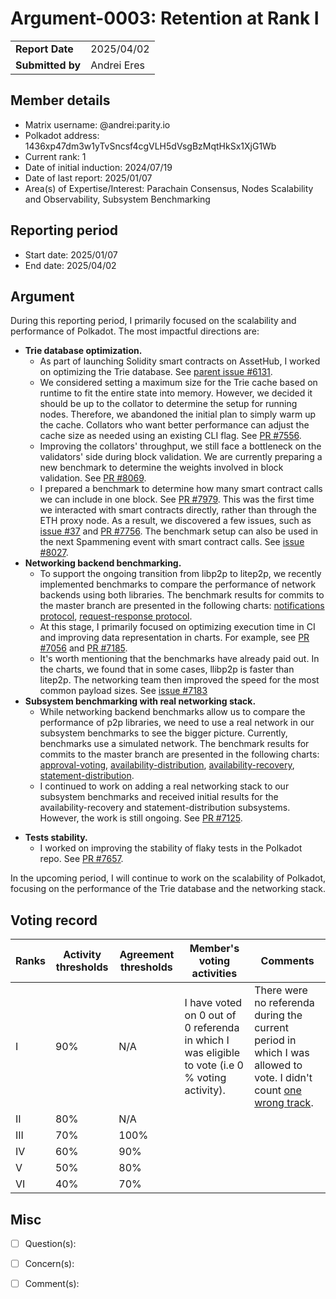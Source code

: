 # Argument-0003: Retention at Rank I

|                 |                                                                                             |
| --------------- | ------------------------------------------------------------------------------------------- |
| **Report Date** | 2025/04/02                                                             |
| **Submitted by**| Andrei Eres                                                                        |


## Member details

- Matrix username: @andrei:parity.io
- Polkadot address: 1436xp47dm3w1yTvSncsf4cgVLH5dVsgBzMqtHkSx1XjG1Wb
- Current rank: 1
- Date of initial induction: 2024/07/19
- Date of last report: 2025/01/07
- Area(s) of Expertise/Interest: Parachain Consensus, Nodes Scalability and Observability, Subsystem Benchmarking


## Reporting period

- Start date: 2025/01/07
- End date: 2025/04/02


## Argument

During this reporting period, I primarily focused on the scalability and performance of Polkadot. The most impactful directions are:
- **Trie database optimization.**
  - As part of launching Solidity smart contracts on AssetHub, I worked on optimizing the Trie database. See [parent issue \#6131](https://github.com/paritytech/polkadot-sdk/issues/6131).
  - We considered setting a maximum size for the Trie cache based on runtime to fit the entire state into memory. However, we decided it should be up to the collator to determine the setup for running nodes. Therefore, we abandoned the initial plan to simply warm up the cache. Collators who want better performance can adjust the cache size as needed using an existing CLI flag. See [PR \#7556](https://github.com/paritytech/polkadot-sdk/pull/7556).
  - Improving the collators' throughput, we still face a bottleneck on the validators' side during block validation. We are currently preparing a new benchmark to determine the weights involved in block validation. See [PR \#8069](https://github.com/paritytech/polkadot-sdk/pull/8069).
  - I prepared a benchmark to determine how many smart contract calls we can include in one block. See [PR \#7979](https://github.com/paritytech/polkadot-sdk/pull/7979). This was the first time we interacted with smart contracts directly, rather than through the ETH proxy node. As a result, we discovered a few issues, such as [issue \#37](https://github.com/paritytech/contract-issues/issues/37) and [PR \#7756](https://github.com/paritytech/polkadot-sdk/pull/7756). The benchmark setup can also be used in the next Spammening event with smart contract calls. See [issue \#8027](https://github.com/paritytech/polkadot-sdk/issues/8027).
- **Networking backend benchmarking.**
  - To support the ongoing transition from libp2p to litep2p, we recently implemented benchmarks to compare the performance of network backends using both libraries. The benchmark results for commits to the master branch are presented in the following charts: [notifications protocol](https://paritytech.github.io/polkadot-sdk/bench/notifications_protocol/), [request-response protocol](https://paritytech.github.io/polkadot-sdk/bench/request_response_protocol/).
  - At this stage, I primarily focused on optimizing execution time in CI and improving data representation in charts. For example, see [PR \#7056](https://github.com/paritytech/polkadot-sdk/pull/7056) and [PR \#7185](https://github.com/paritytech/polkadot-sdk/pull/7185).
  - It's worth mentioning that the benchmarks have already paid out. In the charts, we found that in some cases, llibp2p is faster than litep2p. The networking team then improved the speed for the most common payload sizes. See [issue \#7183](https://github.com/paritytech/polkadot-sdk/issues/7183)
- **Subsystem benchmarking with real networking stack.**
  - While networking backend benchmarks allow us to compare the performance of p2p libraries, we need to use a real network in our subsystem benchmarks to see the bigger picture. Currently, benchmarks use a simulated network. The benchmark results for commits to the master branch are presented in the following charts: [approval-voting](https://paritytech.github.io/polkadot-sdk/bench/approval-voting-regression-bench/), [availability-distribution](https://paritytech.github.io/polkadot-sdk/bench/availability-distribution-regression-bench/), [availability-recovery](https://paritytech.github.io/polkadot-sdk/bench/availability-recovery-regression-bench/), [statement-distribution](https://paritytech.github.io/polkadot-sdk/bench/statement-distribution-regression-bench/).
  - I continued to work on adding a real networking stack to our subsystem benchmarks and received initial results for the availability-recovery and statement-distribution subsystems. However, the work is still ongoing. See [PR \#7125](https://github.com/paritytech/polkadot-sdk/pull/7125).
* **Tests stability.**
  * I worked on improving the stability of flaky tests in the Polkadot repo. See [PR \#7657](https://github.com/paritytech/polkadot-sdk/pull/7657).

In the upcoming period, I will continue to work on the scalability of Polkadot, focusing on the performance of the Trie database and the networking stack.


## Voting record

|  Ranks | Activity thresholds | Agreement thresholds | Member's voting activities | Comments |
|---|---|---|---|---|
|I  |90%   |N/A   | I have voted on 0 out of 0 referenda in which I was eligible to vote (i.e 0 % voting activity). | There were no referenda during the current period in which I was allowed to vote. I didn't count [one wrong track](https://collectives.subsquare.io/fellowship/referenda/301). |
|II |80%   |N/A   |   |  |
|III|70%   |100%  |   |  |
|IV |60%   |90%   |   |  |
|V  |50%   |80%   |   |  |
|VI |40%   |70%   |   |  |


## Misc

- [ ] Question(s):

- [ ] Concern(s):

- [ ] Comment(s):
